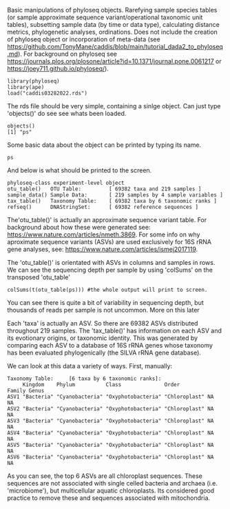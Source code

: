 Basic manipulations of phyloseq objects. Rarefying sample species tables (or sample approximate sequence variant/operational taxonomic unit tables),
subsetting sample data (by time or data type), calculating distance metrics, phylogenetic analyses, ordinations. Does not include the creation of phyloseq
object or incorporation of meta-data (see https://github.com/TonyMane/caddis/blob/main/tutorial_dada2_to_phyloseq.md). For background on phyloseq  see
https://journals.plos.org/plosone/article?id=10.1371/journal.pone.0061217 or https://joey711.github.io/phyloseq/). 

```
library(phyloseq)
library(ape)
load("caddis03282022.rds")
```
The rds file should be very simple, containing a sinlge object. 
Can just type 'objects()' do see see whats been loaded.

```
objects()
[1] "ps"
```
Some basic data about the object can be printed by typing its name.

```
ps
```
And below is what should be printed to the screen.
```
phyloseq-class experiment-level object
otu_table()   OTU Table:         [ 69382 taxa and 219 samples ]
sample_data() Sample Data:       [ 219 samples by 4 sample variables ]
tax_table()   Taxonomy Table:    [ 69382 taxa by 6 taxonomic ranks ]
refseq()      DNAStringSet:      [ 69382 reference sequences ]
```
The'otu_table()' is actually an approximate sequence variant table. For background about how these were generated see: 
https://www.nature.com/articles/nmeth.3869.
For some info on why aproximate sequence variants (ASVs) are used exclusively for 16S rRNA gene analyses, see:
https://www.nature.com/articles/ismej2017119. 

The 'otu_table()' is orientated with ASVs in columns and samples in rows. 
We can see the sequencing depth per sample by using 'colSums' on the transposed 'otu_table'
```
colSums(t(otu_table(ps))) #the whole output will print to screen.
```
You can see there is quite a bit of variability in sequencing depth, but thousands of reads per sample is not uncommon. 
More on this later

Each 'taxa' is actually an ASV. So there are 69382 ASVs distributed throughout 219 samples. The 'tax_table()' has information
on each ASV and its evotionary origins, or taxonomic identity. This was generated by comparing each ASV to a database of 16S rRNA genes whose 
taxonomy has been evaluated phylogenically (the SILVA rRNA gene database). 

We can look at this data a variety of ways. First, manually:
```
Taxonomy Table:     [6 taxa by 6 taxonomic ranks]:
     Kingdom    Phylum          Class              Order         Family Genus
ASV1 "Bacteria" "Cyanobacteria" "Oxyphotobacteria" "Chloroplast" NA     NA   
ASV2 "Bacteria" "Cyanobacteria" "Oxyphotobacteria" "Chloroplast" NA     NA   
ASV3 "Bacteria" "Cyanobacteria" "Oxyphotobacteria" "Chloroplast" NA     NA   
ASV4 "Bacteria" "Cyanobacteria" "Oxyphotobacteria" "Chloroplast" NA     NA   
ASV5 "Bacteria" "Cyanobacteria" "Oxyphotobacteria" "Chloroplast" NA     NA   
ASV6 "Bacteria" "Cyanobacteria" "Oxyphotobacteria" "Chloroplast" NA     NA
```
As you can see, the top 6 ASVs are all chloroplast sequences. These sequences are not associated with single celled bacteria and archaea (i.e. 'microbiome'), but multicellular aquatic chloroplasts. Its considered good practice to remove these and sequences associated with mitochondria. 
